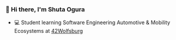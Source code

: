 ### 👋 Hi there, I'm Shuta Ogura

- 💻  Student learning Software Engineering Automotive & Mobility Ecosystems at [42Wolfsburg](https://seame.space/)
